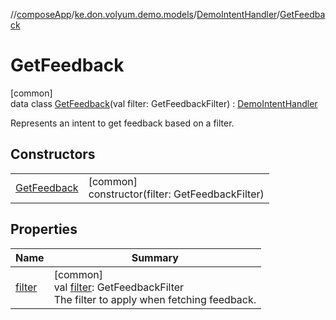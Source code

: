 //[composeApp](../../../../index.md)/[ke.don.volyum.demo.models](../../index.md)/[DemoIntentHandler](../index.md)/[GetFeedback](index.md)

# GetFeedback

[common]\
data class [GetFeedback](index.md)(val filter: GetFeedbackFilter) : [DemoIntentHandler](../index.md)

Represents an intent to get feedback based on a filter.

## Constructors

| | |
|---|---|
| [GetFeedback](-get-feedback.md) | [common]<br>constructor(filter: GetFeedbackFilter) |

## Properties

| Name | Summary |
|---|---|
| [filter](filter.md) | [common]<br>val [filter](filter.md): GetFeedbackFilter<br>The filter to apply when fetching feedback. |